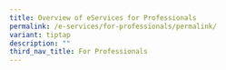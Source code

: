 ```yaml
---
title: Overview of eServices for Professionals
permalink: /e-services/for-professionals/permalink/
variant: tiptap
description: ""
third_nav_title: For Professionals
---
```

